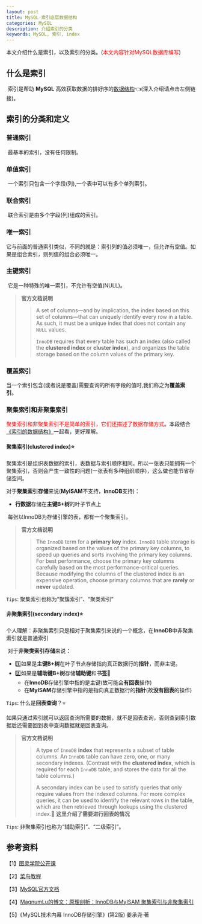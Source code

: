 ```yaml
---
layout: post
title: MySQL-索引底层数据结构
categories: MySQL
description: 介绍索引的分类
keywords: MySQL, 索引, index
---
```


本文介绍什么是索引，以及索引的分类。(<font color="red">本文内容针对MySQL数据库编写</font>)

## 什么是索引

​	索引是帮助 **MySQL** 高效获取数据的排好序的[数据结构](./2021-04-17-MySQL-索引底层数据结构.md)👈(深入介绍请点击左侧链接)。

## 索引的分类和定义

### 普通索引

​	最基本的索引，没有任何限制。

### 单值索引

​	一个索引只包含一个字段(列),一个表中可以有多个单列索引。

### 联合索引

​	联合索引是由多个字段(列)组成的索引。

### 唯一索引

​	它与前面的普通索引类似，不同的就是：索引列的值必须唯一，但允许有空值。如果是组合索引，则列值的组合必须唯一。

### 主键索引

​	它是一种特殊的唯一索引，不允许有空值(NULL)。

> **官方文档说明**
>
> > A set of columns—and by implication, the index based on this set of columns—that can uniquely identify every row in a table. As such, it must be a unique index that does not contain any `NULL` values.
> >
> > `InnoDB` requires that every table has such an index (also called the **clustered index** or **cluster index**), and organizes the table storage based on the column values of the primary key.

### 覆盖索引

​	当一个索引包含(或者说是覆盖)需要查询的所有字段的值时,我们称之为**覆盖索引**。

### 聚集索引和非聚集索引

​	<font color="red">聚集索引和非聚集索引不是简单的索引，它们还描述了数据存储方式</font>。本段结合[《索引的数据结构》](./2021-04-17-MySQL-索引底层数据结构.md)一起看，更好理解。

#### 聚集索引(clustered index)⭐

​	聚集索引是组织表数据的索引，表数据与索引顺序相同。所以一张表只能拥有一个聚集索引，否则会产生一致性的问题(一张表有多种组织顺序)，这么做也能节省存储空间。

​	对于**聚集索引存储**来说(**MyISAM**不支持，**InnoDB**支持)：

- **行数据**存储在**主键B+树**的叶子节点上

​	每张以InnoDB为存储引擎的表，都有一个聚集索引。

> **官方文档说明**
>
> > The `InnoDB` term for a **primary key** index. `InnoDB` table storage is organized based on the values of the primary key columns, to speed up queries and sorts involving the primary key columns. For best performance, choose the primary key columns carefully based on the most performance-critical queries. Because modifying the columns of the clustered index is an expensive operation, choose primary columns that are **rarely** or **never** updated.

`Tips`: 聚集索引也称为“聚簇索引”、“聚类索引”

#### 非聚集索引(secondary index)⭐

​	个人理解：非聚集索引只是相对于聚集索引来说的一个概念，在**InnoDB**中非聚集索引就是普通索引

​	对于**非聚类索引存储**来说：

- :one:如果是​**主键B+树**在叶子节点存储指向真正数据行的**指针**，而非主键。
- :two:如果是**辅助键B+树**存储**辅助键**和**书签**:bookmark:
  - 在**InnoDB**存储引擎中指的是主键(故可能会**有回表**操作)
  - 在**MyISAM**存储引擎中指的是指向真正数据行的**指针**(故**没有回表**的操作)

`Tips`: 什么是**回表查询**？⭐

​				如果只通过索引就可以返回查询所需要的数据，就不是回表查询，否则查到索引数据后还需要回到表中查询数据就是回表查询。

> **官方文档说明**
>
> > A type of `InnoDB` **index** that represents a subset of table columns. An `InnoDB` table can have zero, one, or many secondary indexes. (Contrast with the **clustered index**, which is required for each `InnoDB` table, and stores the data for all the table columns.)
> >
> > A secondary index can be used to satisfy queries that only require values from the indexed columns. For more complex queries, it can be used to identify the relevant rows in the table, which are then retrieved through lookups using the clustered index.:star2:    **这里介绍了需要进行回表的情况**



`Tips`: 非聚集索引也称为“辅助索引”、“二级索引”。



## 参考资料

【1】[图灵学院公开课](https://www.bilibili.com/video/BV1xh411Z79d?from=search&seid=7356151735435150840)

【2】[菜鸟教程](https://www.runoob.com/mysql/mysql-index.html)

【3】[MySQL官方文档](https://dev.mysql.com/doc/refman/5.7/en/glossary.html)

【4】[MagnumLu的博文：原理剖析：InnoDB与MyISAM 聚集索引与非聚集索引](https://blog.csdn.net/qq_28584889/article/details/88778741)

【5】《MySQL技术内幕 InnoDB存储引擎》(第2版)  姜承尧·著